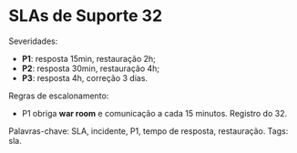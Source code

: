 # SLAs de Suporte 32

Severidades:
- **P1**: resposta 15min, restauração 2h;
- **P2**: resposta 30min, restauração 4h;
- **P3**: resposta 4h, correção 3 dias.

Regras de escalonamento:
- P1 obriga **war room** e comunicação a cada 15 minutos.
Registro do 32.

Palavras-chave: SLA, incidente, P1, tempo de resposta, restauração.
Tags: sla.

